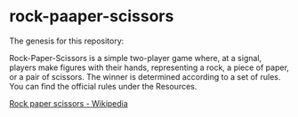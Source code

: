 # rock-paaper-scissors
The genesis for this repository:

Rock-Paper-Scissors is a simple two-player game where, at a signal, players make figures with their hands, representing a rock, a piece of paper, or a pair of scissors. The winner is determined according to a set of rules. You can find the official rules under the Resources.

[Rock paper scissors - Wikipedia](https://en.wikipedia.org/wiki/Rock_paper_scissors)
